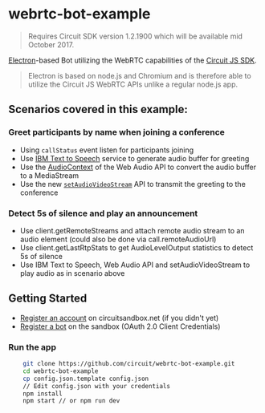 # webrtc-bot-example

> Requires Circuit SDK version 1.2.1900 which will be available mid October 2017.

[Electron](https://electron.atom.io/)-based Bot utilizing the WebRTC capabilities of the [Circuit JS SDK](https://github.com/circuit/circuit-sdk).

> Electron is based on node.js and Chromium and is therefore able to utilize the Circuit JS WebRTC APIs unlike a regular node.js app.

## Scenarios covered in this example:
### Greet participants by name when joining a conference
* Using `callStatus` event listen for participants joining
* Use [IBM Text to Speech](https://www.ibm.com/watson/services/text-to-speech/) service to generate audio buffer for greeting
* Use the [AudioContext]((https://developer.mozilla.org/en-US/docs/Web/API/AudioContext)) of the Web Audio API to convert the audio buffer to a MediaStream
* Use the new [`setAudioVideoStream`](https://circuitsandbox.net/sdk/classes/Client.html#method_setAudioVideoStream) API to transmit the greeting to the conference

### Detect 5s of silence and play an announcement
* Use client.getRemoteStreams and attach remote audio stream to an audio element (could also be done via call.remoteAudioUrl)
* Use client.getLastRtpStats to get AudioLevelOutput statistics to detect 5s of silence
* Use IBM Text to Speech, Web Audio API and setAudioVideoStream to play audio as in scenario above


## Getting Started

* [Register an account](https://www.circuit.com/web/developers/registration) on circuitsandbox.net (if you didn't yet)
* [Register a bot](http://circuit.github.io/oauth) on the sandbox (OAuth 2.0 Client Credentials)

### Run the app

```bash
    git clone https://github.com/circuit/webrtc-bot-example.git
    cd webrtc-bot-example
    cp config.json.template config.json
    // Edit config.json with your credentials
    npm install
    npm start // or npm run dev
```
